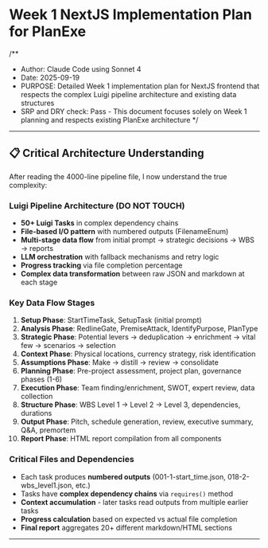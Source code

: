 # Week 1 NextJS Implementation Plan for PlanExe

/**
 * Author: Claude Code using Sonnet 4
 * Date: 2025-09-19
 * PURPOSE: Detailed Week 1 implementation plan for NextJS frontend that respects the complex Luigi pipeline architecture and existing data structures
 * SRP and DRY check: Pass - This document focuses solely on Week 1 planning and respects existing PlanExe architecture
 */

---

## 📋 **Critical Architecture Understanding**

After reading the 4000-line pipeline file, I now understand the true complexity:

### **Luigi Pipeline Architecture (DO NOT TOUCH)**
- **50+ Luigi Tasks** in complex dependency chains
- **File-based I/O pattern** with numbered outputs (FilenameEnum)
- **Multi-stage data flow** from initial prompt → strategic decisions → WBS → reports
- **LLM orchestration** with fallback mechanisms and retry logic
- **Progress tracking** via file completion percentage
- **Complex data transformation** between raw JSON and markdown at each stage

### **Key Data Flow Stages**
1. **Setup Phase**: StartTimeTask, SetupTask (initial prompt)
2. **Analysis Phase**: RedlineGate, PremiseAttack, IdentifyPurpose, PlanType
3. **Strategic Phase**: Potential levers → deduplication → enrichment → vital few → scenarios → selection
4. **Context Phase**: Physical locations, currency strategy, risk identification
5. **Assumptions Phase**: Make → distill → review → consolidate
6. **Planning Phase**: Pre-project assessment, project plan, governance phases (1-6)
7. **Execution Phase**: Team finding/enrichment, SWOT, expert review, data collection
8. **Structure Phase**: WBS Level 1 → Level 2 → Level 3, dependencies, durations
9. **Output Phase**: Pitch, schedule generation, review, executive summary, Q&A, premortem
10. **Report Phase**: HTML report compilation from all components

### **Critical Files and Dependencies**
- Each task produces **numbered outputs** (001-1-start_time.json, 018-2-wbs_level1.json, etc.)
- Tasks have **complex dependency chains** via `requires()` method
- **Context accumulation** - later tasks read outputs from multiple earlier tasks
- **Progress calculation** based on expected vs actual file completion
- **Final report** aggregates 20+ different markdown/HTML sections

---
